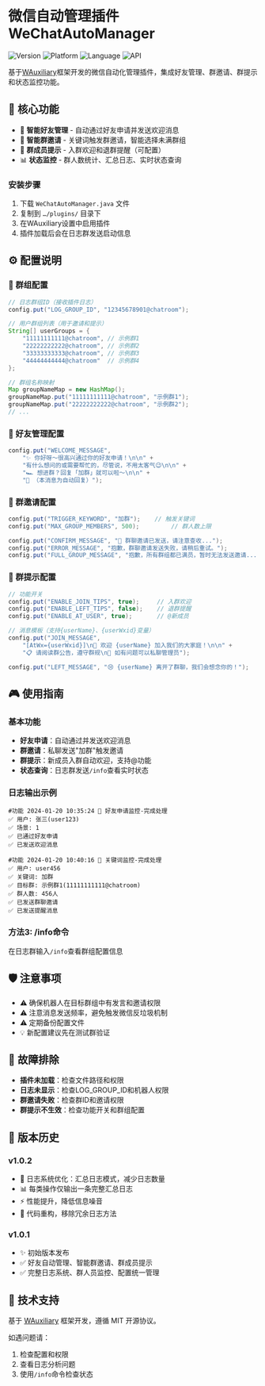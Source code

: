 # 微信自动管理插件 WeChatAutoManager

![Version](https://img.shields.io/badge/版本-v1.0.2-blue) ![Platform](https://img.shields.io/badge/平台-WAuxiliary-green) ![Language](https://img.shields.io/badge/语言-Java-orange) ![API](https://img.shields.io/badge/API-v1.2.3.r722.c2ba115-red)

基于[WAuxiliary](https://github.com/HdShare/WAuxiliary_Public)框架开发的微信自动化管理插件，集成好友管理、群邀请、群提示和状态监控功能。

## 🚀 核心功能

- 🤝 **智能好友管理** - 自动通过好友申请并发送欢迎消息
- 🎯 **智能群邀请** - 关键词触发群邀请，智能选择未满群组
- 💬 **群成员提示** - 入群欢迎和退群提醒（可配置）
- 📊 **状态监控** - 群人数统计、汇总日志、实时状态查询


### 安装步骤
1. 下载 `WeChatAutoManager.java` 文件
2. 复制到 `…/plugins/` 目录下
3. 在WAuxiliary设置中启用插件
4. 插件加载后会在日志群发送启动信息

## ⚙️ 配置说明

### 📱 群组配置
```java
// 日志群组ID（接收插件日志）
config.put("LOG_GROUP_ID", "12345678901@chatroom");

// 用户群组列表（用于邀请和提示）
String[] userGroups = {
    "11111111111@chatroom", // 示例群1
    "22222222222@chatroom", // 示例群2
    "33333333333@chatroom", // 示例群3  
    "44444444444@chatroom"  // 示例群4
};

// 群组名称映射
Map groupNameMap = new HashMap();
groupNameMap.put("11111111111@chatroom", "示例群1");
groupNameMap.put("22222222222@chatroom", "示例群2");
// ...
```

### 🤝 好友管理配置
```java
config.put("WELCOME_MESSAGE", 
    "✨ 你好呀～很高兴通过你的好友申请！\n\n" +
    "有什么想问的或需要帮忙的，尽管说，不用太客气😉\n\n" +
    "🏎️ 想进群？回复「加群」就可以啦～\n\n" +
    "🤖 （本消息为自动回复）");
```

### 🎯 群邀请配置
```java
config.put("TRIGGER_KEYWORD", "加群");    // 触发关键词
config.put("MAX_GROUP_MEMBERS", 500);         // 群人数上限

config.put("CONFIRM_MESSAGE", "📩 群聊邀请已发送，请注意查收...");
config.put("ERROR_MESSAGE", "抱歉，群聊邀请发送失败，请稍后重试。");
config.put("FULL_GROUP_MESSAGE", "抱歉，所有群组都已满员，暂时无法发送邀请...");
```

### 💬 群提示配置
```java
// 功能开关
config.put("ENABLE_JOIN_TIPS", true);     // 入群欢迎
config.put("ENABLE_LEFT_TIPS", false);    // 退群提醒
config.put("ENABLE_AT_USER", true);       // @新成员

// 消息模板（支持{userName}、{userWxid}变量）
config.put("JOIN_MESSAGE", 
    "[AtWx={userWxid}]\n🎉 欢迎 {userName} 加入我们的大家庭！\n\n" +
    "📋 请阅读群公告，遵守群规\n💬 如有问题可以私聊管理员");

config.put("LEFT_MESSAGE", "😢 {userName} 离开了群聊，我们会想念你的！");
```

## 🎮 使用指南

### 基本功能
- **好友申请**：自动通过并发送欢迎消息
- **群邀请**：私聊发送"加群"触发邀请
- **群提示**：新成员入群自动欢迎，支持@功能
- **状态查询**：日志群发送`/info`查看实时状态

### 日志输出示例
```
#功能 2024-01-20 10:35:24 🤝 好友申请监控-完成处理
✅ 用户: 张三(user123)
✅ 场景: 1
✅ 已通过好友申请
✅ 已发送欢迎消息

#功能 2024-01-20 10:40:16 🎯 关键词监控-完成处理
✅ 用户: user456
✅ 关键词: 加群
✅ 目标群: 示例群1(11111111111@chatroom)
✅ 群人数: 456人
✅ 已发送群聊邀请
✅ 已发送提醒消息
```


### 方法3: /info命令
在日志群输入`/info`查看群组配置信息

## 🛡️ 注意事项

- ⚠️ 确保机器人在目标群组中有发言和邀请权限
- ⚠️ 注意消息发送频率，避免触发微信反垃圾机制
- ⚠️ 定期备份配置文件
- 💡 新配置建议先在测试群验证

## 🔧 故障排除

- **插件未加载**：检查文件路径和权限
- **日志未显示**：检查LOG_GROUP_ID和机器人权限
- **群邀请失败**：检查群ID和邀请权限
- **群提示不生效**：检查功能开关和群组配置

## 📝 版本历史

### v1.0.2
- 🔧 日志系统优化：汇总日志模式，减少日志数量
- 📊 每类操作仅输出一条完整汇总日志
- ⚡ 性能提升，降低信息噪音
- 🔄 代码重构，移除冗余日志方法

### v1.0.1
- ✨ 初始版本发布
- ✅ 好友自动管理、智能群邀请、群成员提示
- ✅ 完整日志系统、群人员监控、配置统一管理

## 🤝 技术支持

基于 [WAuxiliary](https://github.com/HdShare/WAuxiliary_Public) 框架开发，遵循 MIT 开源协议。

如遇问题请：
1. 检查配置和权限
2. 查看日志分析问题
3. 使用`/info`命令检查状态 
